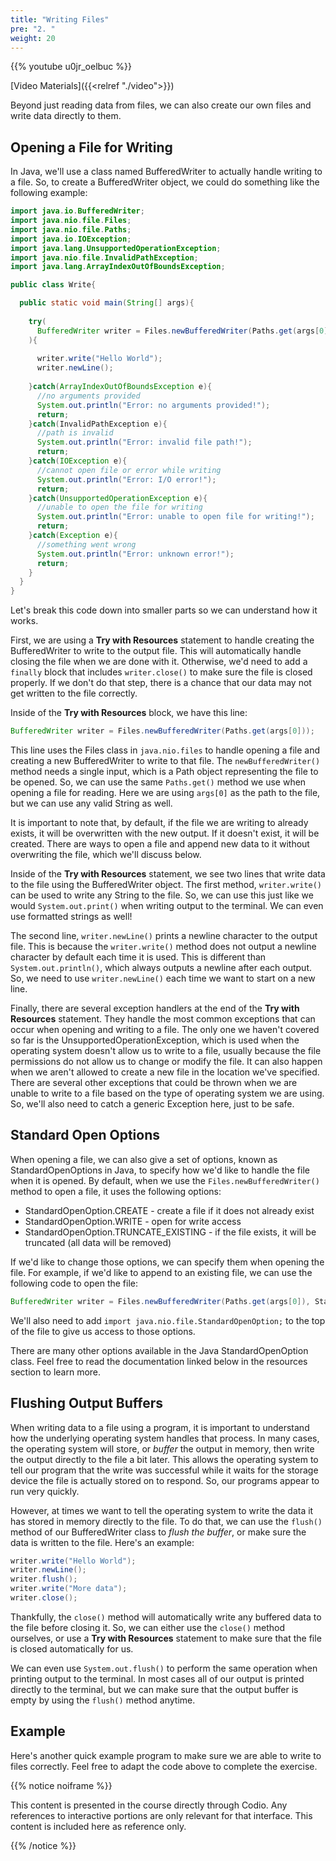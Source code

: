 ```yaml
---
title: "Writing Files"
pre: "2. "
weight: 20
---
```


{{% youtube u0jr_oelbuc %}}

[Video Materials]({{<relref "./video">}})

Beyond just reading data from files, we can also create our own files and write data directly to them. 

## Opening a File for Writing

In Java, we'll use a class named BufferedWriter to actually handle writing to a file. So, to create a BufferedWriter object, we could do something like the following example:

```java
import java.io.BufferedWriter;
import java.nio.file.Files;
import java.nio.file.Paths;
import java.io.IOException;
import java.lang.UnsupportedOperationException;
import java.nio.file.InvalidPathException;
import java.lang.ArrayIndexOutOfBoundsException;

public class Write{

  public static void main(String[] args){
  
    try(
      BufferedWriter writer = Files.newBufferedWriter(Paths.get(args[0]));
    ){
   
      writer.write("Hello World");
      writer.newLine();
   
    }catch(ArrayIndexOutOfBoundsException e){
      //no arguments provided
      System.out.println("Error: no arguments provided!");
      return;
    }catch(InvalidPathException e){
      //path is invalid
      System.out.println("Error: invalid file path!");
      return;
    }catch(IOException e){
      //cannot open file or error while writing
      System.out.println("Error: I/O error!");
      return;
    }catch(UnsupportedOperationException e){
      //unable to open the file for writing
      System.out.println("Error: unable to open file for writing!");
      return;
    }catch(Exception e){
      //something went wrong
      System.out.println("Error: unknown error!");
      return;
    }
  }
}
```

Let's break this code down into smaller parts so we can understand how it works.

First, we are using a **Try with Resources** statement to handle creating the BufferedWriter to write to the output file. This will automatically handle closing the file when we are done with it. Otherwise, we'd need to add a `finally` block that includes `writer.close()` to make sure the file is closed properly. If we don't do that step, there is a chance that our data may not get written to the file correctly. 

Inside of the **Try with Resources** block, we have this line:

```java
BufferedWriter writer = Files.newBufferedWriter(Paths.get(args[0]));
```

This line uses the Files class in `java.nio.files` to handle opening a file and creating a new BufferedWriter to write to that file. The `newBufferedWriter()` method needs a single input, which is a Path object representing the file to be opened. So, we can use the same `Paths.get()` method we use when opening a file for reading. Here we are using `args[0]` as the path to the file, but we can use any valid String as well. 

It is important to note that, by default, if the file we are writing to already exists, it will be overwritten with the new output. If it doesn't exist, it will be created. There are ways to open a file and append new data to it without overwriting the file, which we'll discuss below.

Inside of the **Try with Resources** statement, we see two lines that write data to the file using the BufferedWriter object. The first method, `writer.write()` can be used to write any String to the file. So, we can use this just like we would `System.out.print()` when writing output to the terminal. We can even use formatted strings as well!

The second line, `writer.newLine()` prints a newline character to the output file. This is because the `writer.write()` method does not output a newline character by default each time it is used. This is different than `System.out.println()`, which always outputs a newline after each output. So, we need to use `writer.newLine()` each time we want to start on a new line. 

Finally, there are several exception handlers at the end of the **Try with Resources** statement. They handle the most common exceptions that can occur when opening and writing to a file. The only one we haven't covered so far is the UnsupportedOperationException, which is used when the operating system doesn't allow us to write to a file, usually because the file permissions do not allow us to change or modify the file. It can also happen when we aren't allowed to create a new file in the location we've specified. There are several other exceptions that could be thrown when we are unable to write to a file based on the type of operating system we are using. So, we'll also need to catch a generic Exception here, just to be safe. 

## Standard Open Options

When opening a file, we can also give a set of options, known as StandardOpenOptions in Java, to specify how we'd like to handle the file when it is opened. By default, when we use the `Files.newBufferedWriter()` method to open a file, it uses the following options:

* StandardOpenOption.CREATE - create a file if it does not already exist
* StandardOpenOption.WRITE - open for write access
* StandardOpenOption.TRUNCATE_EXISTING - if the file exists, it will be truncated (all data will be removed)

If we'd like to change those options, we can specify them when opening the file. For example, if we'd like to append to an existing file, we can use the following code to open the file:

```java
BufferedWriter writer = Files.newBufferedWriter(Paths.get(args[0]), StandardOpenOption.CREATE, StandardOpenOption.WRITE, StandardOpenOption.APPEND);
```

We'll also need to add `import java.nio.file.StandardOpenOption;` to the top of the file to give us access to those options.

There are many other options available in the Java StandardOpenOption class. Feel free to read the documentation linked below in the resources section to learn more.

## Flushing Output Buffers

When writing data to a file using a program, it is important to understand how the underlying operating system handles that process. In many cases, the operating system will store, or _buffer_ the output in memory, then write the output directly to the file a bit later. This allows the operating system to tell our program that the write was successful while it waits for the storage device the file is actually stored on to respond. So, our programs appear to run very quickly.

However, at times we want to tell the operating system to write the data it has stored in memory directly to the file. To do that, we can use the `flush()` method of our BufferedWriter class to _flush the buffer_, or make sure the data is written to the file. Here's an example:

```java
writer.write("Hello World");
writer.newLine();
writer.flush();
writer.write("More data");
writer.close();
```

Thankfully, the `close()` method will automatically write any buffered data to the file before closing it. So, we can either use the `close()` method ourselves, or use a **Try with Resources** statement to make sure that the file is closed automatically for us. 

We can even use `System.out.flush()` to perform the same operation when printing output to the terminal. In most cases all of our output is printed directly to the terminal, but we can make sure that the output buffer is empty by using the `flush()` method anytime. 

## Example

Here's another quick example program to make sure we are able to write to files correctly. Feel free to adapt the code above to complete the exercise. 


{{% notice noiframe %}}

This content is presented in the course directly through Codio. Any references to interactive portions are only relevant for that interface. This content is included here as reference only. 

{{% /notice %}}